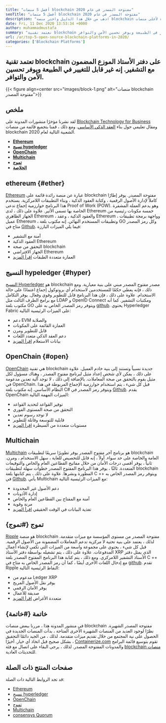 ```yaml
---
title: "أفضل 5 منصات blockchain مفتوحة المصدر في عام 2020" 
seoTitle: "أفضل 5 منصات blockchain مفتوحة المصدر في عام 2020" 
description: "اذهب من خلال هذا الدليل واختر منصة blockchain الصحيحة للعمل. في هذه المقالة ، قدمنا ​​مقدمة موجزة لأعلى منصات blockchain مفتوحة المصدر" 
date: Fri, 11 Dec 2020 13:53:34 +0000
author: muhammadmustafa
summary: "تعتمد تقنية blockchain على دفتر الأستاذ الموزع المضمون مع التشفير. إنه غير قابل للتغيير في الطبيعة ويوفر تحسين الأمن والتوافر." 
url: /ar/top-5-open-source-blockchain-platforms-in-2020/
categories: ['Blockchain Platforms']
---
```


## تعتمد تقنية blockchain على دفتر الأستاذ الموزع المضمون مع التشفير. إنه غير قابل للتغيير في الطبيعة ويوفر تحسين الأمن والتوافر.

{{< figure align=center src="images/block-1.png" alt="منصات blockchain مفتوحة المصدر">}}


## ملخص
لقد نشرنا مؤخرًا منشورات المدونة على [Blockchain Technology for Business][1] ومقال تعليمي حول بناء [العقد الذكي الأساسي][2]. ومع ذلك ، قمنا بتجميع قائمة من منصات blockchain الشعبية التالية لعام 2020.
*  **[Ethereum][3]**  
*  **[نسيج hypeledger][4]**  
*  **[OpenChain][5]**  
*  **[Multichain][6]**  
*  **[تموج][7]**  
*  **[الخلاصة][8]**  

## ethereum {#ether}

[Ethereum][9] عبارة عن منصة رائدة قائمة على blockchain مفتوحة المصدر. يوفر إطارًا كاملاً لإدارة الأصول الرقمية ، وكتابة العقود الذكية ، وبناء التطبيقات اللامركزية. يستخدم هذا البرنامج خوارزمية إجماع تدعى Proof of Work (POW). وهو يدعم العملة المشفرة الخاصة بها تسمى الأثير. علاوة على ذلك ، لدى Ethereum خمسة مكونات رئيسية من الجهاز الظاهري Ethereum ، والعقود الذكية ، وعقد Ethereum ، وواجهة برمجة تطبيقات عميل Ethereum ، وتطبيقات المستخدم النهائي. إنه مكتوب بلغة GO وكل رمز المصدر متاح في [Github][10].
فيما يلي الميزات البارزة:
  * آمنة مع التشفير
  * العقود الذكية Ethereum
  * التحقق من صحة blockchain
  * الجهاز الافتراضي Ethereum
  * العمارة متعددة الطبقات
[اقرأ المزيد][11]

## النسيج hypeledger {#hyper}

[النسيج Hyperledger][12] هو blockchain مصدر مفتوح المصدر مبني على بنية معيارية. ومع ذلك ، فإنه يعطي حكمًا للمستخدمين لاستخدام أي بروتوكول إجماع اعتمادًا على حالة الاستخدام. علاوة على ذلك ، فإن هذا البرنامج قابل للتطوير وقوي وفعال. يوفر التكامل مع برامج الطرف الثالث مثل LDAP و OpenID Connect ومكتبات التشفير. كما أنه مكتوب بلغة GO ويتوفر رمز المصدر الخاص به على [github][13].
يحتوي Hyperledger Fabric على الميزات الرئيسية التالية:
  * دعم EVM والصلابة
  * العمارة القائمة على المكونات
  * قابل للتطوير ومرن
  * دعم العقد الذكي متعدد اللغات
  * بيانات الاستعلام
[اقرأ المزيد][14]

## OpenChain {#open}

[OpenChain][15] هي تقنية blockchain جديدة نسبياً وتستند إلى بنية خادم العميل. علاوة على ذلك ، يمكن لأي شخص إعداد مثيل لبرنامج مفتوح المصدر ، وهناك مسؤول لكل مثيل يقوم بالتحقق من صحة المعاملات. بالإضافة إلى ذلك ، لا توجد آلية تعدين مدعومة في OpenChain. قبل كل شيء ، يتم استخدام خوارزمية الإجماع المربوطة في هذا النظام الأساسي. إنه مكتوب بلغة C# ويتوفر رمز المصدر في [Github][16].
يقدم OpenChain الميزات المهمة التالية:
  * توفير القواعد لتحديد القواعد
  * التحقق من صحة المستوى الفوري
  * لا توجد رسوم تعدين
  * قابلية للتوسعة وقابلة للتطوير
  * مستويات متعددة من السيطرة
[اقرأ المزيد][17]

## Multichain
[Multichain][18] هو برنامج آخر مفتوح المصدر يوفر تطويرًا سريعًا لتطبيقات blockchain العامة والخاصة على حد سواء. أولاً ، إنه قابل للتخصيص للغاية ، سهل الاستخدام ، ومرن. ثانياً ، يوفر أقصى درجات الأمان من خلال مفاتيح القطاعين العام والخاص والتوقيعات المتعددة. ثالثًا ، يوفر هذا البرنامج المفتوح المصدر خطوات سهلة لتطبيقات blockchain المطورة ونشرها. علاوة على ذلك ، يتم كتابتها بلغة C ++ ويتوفر رمز المصدر الخاص به في [Github][19].
يأتي Multichain مع الميزات الرئيسية التالية:
  * دعم الأصول غير المحدودة
  * إدارة الأذونات
  * آمنة مع المفتاح بين القطاعين العام والخاص
  * مرنة وقوية
  * تغذية البيانات في الوقت الحقيقي
[اقرأ المزيد][18]

## تموج {#تموج}

[Ripple][20] هو منصة blockchain مفتوحة المصدر من مستوى المؤسسة مع ميزات متقدمة. لذلك ، يعتمد على بنية تحتية لا مركزية تدعم المعاملات المضمونة من الأصول الرقمية. قبل كل شيء ، يحتوي على مجموعة واسعة من الميزات التي تكفي لإنشاء أعمال المدفوعات. علاوة على ذلك ، يتم تشغيله بواسطة دفتر الأستاذ XRP الذي يمثل دفتر الأستاذ التشفير اللامركزي. ومع ذلك ، يتم كتابة هذا البرنامج المفتوح المصدر بلغة C ++ مع إدخال اللغات الأخرى أيضًا ، كما أن رمز المصدر الخاص به متاح في [github][21].
تقدم Ripple النقاط الرئيسية التالية:
  * مدعوم من Ledger XRP
  * يوفر نقل الأصول المريح
  * يوفر الأمان الرقمي
  * صديقة للأعمال
  * متعددة الأغراض
[اقرأ المزيد][22]

## خاتمة {#خاتمة}

في منشور المدونة هذا ، مررنا ببعض منصات blockchain مفتوحة المصدر الشهيرة. نظرًا لوجود العديد من المنصات الشهيرة الأخرى المتاحة ، بدأت المنصات الجديدة في الحصول على نية المجتمع من خلال تقديم ميزات متقدمة. لذلك ، من الجيد دائمًا التحقيق بشكل صحيح قبل اتخاذ أي خيار.
أخيرًا ، [Containerize.com][23] تقوم بتوسيع قائمة البرامج والمدونات المفتوحة المصدر. لذلك ، يرجى البقاء على اتصال مع فئة [blockchain منصات][24] للتحديثات العادية.

## صفحات المنتج ذات الصلة
قد تجد الروابط التالية ذات الصلة:
  * [Ethereum][9]
  * [نسيج hyperledger][12]
  * [OpenChain][15]
  * [تموج][20]
  * [Multichain][25]
  * [consensys Quorum][26]



[1]: https://blog.containerize.com/2020/11/27/how-blockchain-technology-can-upgrade-your-business-strategy/
[2]: https://blog.containerize.com/
[3]: #ether
[4]: #hyper
[5]: #open
[6]: #multi
[7]: #Ripple
[8]: #Conclusion
[9]: https://products.containerize.com/blockchain-platforms/ethereum
[10]: https://github.com/ethereum/go-ethereum
[11]: https://ethereum.org/en/
[12]: https://products.containerize.com/blockchain-platforms/hyperledger-fabric
[13]: https://github.com/hyperledger/fabric
[14]: https://www.hyperledger.org/use/fabric
[15]: https://products.containerize.com/blockchain-platforms/openchain
[16]: https://github.com/openchain/openchain
[17]: https://www.openchain.org/
[18]: https://www.multichain.com/
[19]: https://github.com/MultiChain/multichain
[20]: https://products.containerize.com/blockchain-platforms/ripple
[21]: https://github.com/ripple/rippled
[22]: https://ripple.com/
[23]: https://www.containerize.com/
[24]: https://products.containerize.com/blockchain-platforms/
[25]: https://products.containerize.com/blockchain-platforms/multichain
[26]: https://products.containerize.com/blockchain-platforms/consensys-quorum
